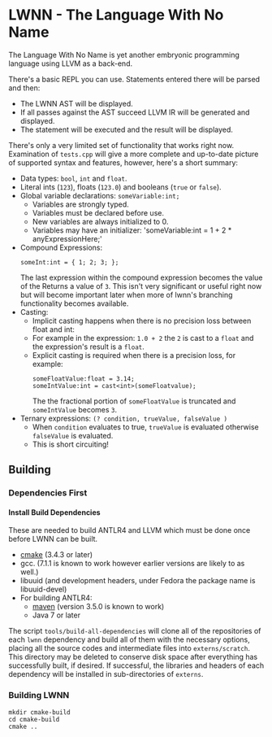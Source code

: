 # LWNN - The Language With No Name

The Language With No Name is yet another embryonic programming language using LLVM as a back-end.
  
There's a basic REPL you can use.  Statements entered there will be parsed and then:

 - The LWNN AST will be displayed.
 - If all passes against the AST succeed LLVM IR will be generated and displayed.
 - The statement will be executed and the result will be displayed.
 
There's only a very limited set of functionality that works right now.  Examination of `tests.cpp` will give a more complete
and up-to-date picture of supported syntax and features, however, here's a short summary:

- Data types: `bool`, `int` and `float`.
- Literal ints (`123`), floats (`123.0`) and booleans (`true` or `false`).
- Global variable declarations: `someVariable:int;`
    - Variables are strongly typed.
    - Variables must be declared before use.
    - New variables are always initialized to 0.
    - Variables may have an initializer: 'someVariable:int = 1 + 2 * anyExpressionHere;'
 - Compound Expressions:
    ```
    someInt:int = { 1; 2; 3; };
    ``` 
    The last expression within the compound expression becomes the value of the Returns a value of `3`.
    This isn't very significant or useful right now but will become important later when more of lwnn's branching functionality becomes 
    available.    
 - Casting:
    - Implicit casting happens when there is no precision loss between float and int:
    - For example in the expression:  `1.0 + 2` the `2` is cast to a `float` and the expression's result is a `float`.
    - Explicit casting is required when there is a precision loss, for example:
        ```         
        someFloatValue:float = 3.14;
        someIntValue:int = cast<int>(someFloatvalue);
        ```
      The the fractional portion of `someFloatValue` is truncated and `someIntValue` becomes `3`.
 - Ternary expressions: `(? condition, trueValue, falseValue )`
    - When `condition` evaluates to true, `trueValue` is evaluated otherwise `falseValue` is evaluated.
    - This is short circuiting!

## Building

### Dependencies First

#### Install Build Dependencies

These are needed to build ANTLR4 and LLVM which must be done once before LWNN can be built.

 - [cmake](https://cmake.org/) (3.4.3 or later) 
 - gcc.  (7.1.1 is known to work however earlier versions are likely to as well.)
 - libuuid (and development headers, under Fedora the package name is libuuid-devel)
 - For building ANTLR4:
    - [maven](https://maven.apache.org/what-is-maven.html) (version 3.5.0 is known to work)
    - Java 7 or later

The script `tools/build-all-dependencies` will clone all of the repositories of each `lwnn` dependency and build
all of them with the necessary options, placing all the source codes and intermediate files into `externs/scratch`.
This directory may be deleted to conserve disk space after everything has successfully built, if desired.  If
successful, the libraries and headers of each dependency will be installed in sub-directories of `externs`.

### Building LWNN

    mkdir cmake-build
    cd cmake-build
    cmake ..

